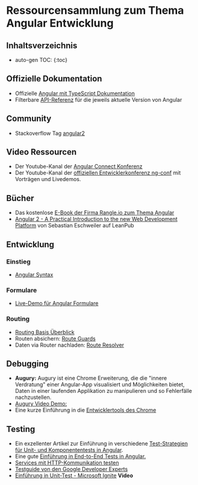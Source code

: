 # Ressourcensammlung zum Thema Angular Entwicklung

## Inhaltsverzeichnis

* auto-gen TOC:
{:toc}

## Offizielle Dokumentation

* Offizielle [Angular mit TypeScript Dokumentation](https://angular.io/docs/ts/latest/)
* Filterbare [API-Referenz](https://angular.io/docs/ts/latest/api/) für die jeweils aktuelle Version von Angular

## Community

* Stackoverflow Tag [angular2](http://stackoverflow.com/questions/tagged/angular2?sort=newest&pageSize=15)

## Video Ressourcen

* Der Youtube-Kanal der [Angular Connect Konferenz](https://www.youtube.com/channel/UCzrskTiT_ObAk3xBkVxMz5g)
* Der Youtube-Kanal der [offiziellen Entwicklerkonferenz ng-conf](https://www.youtube.com/user/ngconfvideos/playlists) mit Vorträgen und Livedemos.

## Bücher

* Das kostenlose [E-Book der Firma Rangle.io zum Thema Angular](https://angular-2-training-book.rangle.io/)
* [Angular 2 - A Practical Introduction to the new Web Development Platform](https://leanpub.com/angular2-book) von Sebastian Eschweiler auf LeanPub

## Entwicklung

### Einstieg

* [Angular Syntax](https://blog.thoughtram.io/angular/2015/08/11/angular-2-template-syntax-demystified-part-1.html)


### Formulare

* [Live-Demo für Angular Formulare](https://www.youtube.com/watch?v=xYv9lsrV0s4)

### Routing

* [Routing Basis Überblick](https://blog.thoughtram.io/angular/2016/06/14/routing-in-angular-2-revisited.html)
* Routen absichern: [Route Guards](https://blog.thoughtram.io/angular/2016/07/18/guards-in-angular-2.html)
* Daten via Router nachladen: [Route Resolver](https://blog.thoughtram.io/angular/2016/10/10/resolving-route-data-in-angular-2.html)

## Debugging

* **Augury:** Augury ist eine Chrome Erweiterung, die die "innere Verdratung" einer Angular-App visualisiert und Möglichkeiten bietet, Daten in einer laufenden Applikation zu manipulieren und so Fehlerfälle nachzustellen.
* [Augury Video Demo:](https://www.youtube.com/watch?v=55vvJbrDgqw)
* Eine kurze Einführung in die [Entwicklertools des Chrome](https://developer.chrome.com/devtools)

## Testing

* Ein exzellenter Artikel zur Einführung in verschiedene [Test-Strategien für Unit- und Komponententests in Angular](https://angular.io/docs/ts/latest/testing/).
* Eine gute [Einführung in End-to-End Tests in Angular.](http://www.javascripttuts.com/e2e-testing-angular-2-zero-hero-final-part/)
* [Services mit HTTP-Kommunikation testen](https://blog.thoughtram.io/angular/2016/11/28/testing-services-with-http-in-angular-2.html)
* [Testguide von den Google Developer Experts](https://medium.com/google-developer-experts/angular-2-testing-guide-a485b6cb1ef0#.e2lknurx1)
* [Einführung in Unit-Test - Microsoft Ignite](https://channel9.msdn.com/Events/Ignite/Australia-2017/OPEN331) **Video**
